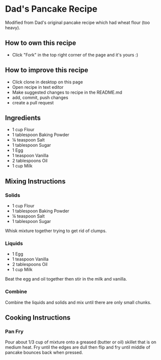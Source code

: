 # Dad's Pancake Recipe
Modified from Dad's original pancake recipe which had wheat flour (too heavy).

## How to own this recipe
- Click "Fork" in the top right corner of the page and it's yours :)

## How to improve this recipe
- Click clone in desktop on this page
- Open recipe in text editor
- Make suggested changes to recipe in the README.md
- add, commit, push changes
- create a pull request

## Ingredients
- 1 cup Flour
- 1 tablespoon Baking Powder
- ¼ teaspoon Salt
- 1 tablespoon Sugar
- 1 Egg
- 1 teaspoon Vanilla
- 2 tablespoons Oil
- 1 cup Milk

## Mixing Instructions

### Solids
- 1 cup Flour
- 1 tablespoon Baking Powder
- ¼ teaspoon Salt
- 1 tablespoon Sugar

Whisk mixture together trying to get rid of clumps.

### Liquids
- 1 Egg
- 1 teaspoon Vanilla
- 2 tablespoons Oil
- 1 cup Milk

Beat the egg and oil together then stir in the milk and vanilla.

### Combine

Combine the liquids and solids and mix until there are only small chunks.

## Cooking Instructions

### Pan Fry

Pour about 1/3 cup of mixture onto a greased (butter or oil) skillet that is on medium heat. Fry until the edges are dull then flip and fry until middle of pancake bounces back when pressed.
